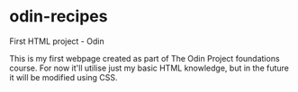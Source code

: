 # odin-recipes
First HTML project - Odin

This is my first webpage created as part of The Odin Project
foundations course. For now it'll utilise just my basic HTML knowledge,
but in the future it will be modified using CSS.